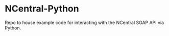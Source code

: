 # NCentral-Python
Repo to house example code for interacting with the NCentral SOAP API via Python.
